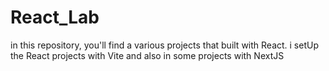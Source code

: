 # React_Lab
in this repository, you'll find a various projects that built with React.
i setUp the React projects with Vite and also in some projects with NextJS
